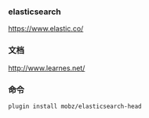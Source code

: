 ### elasticsearch

https://www.elastic.co/

### 文档

http://www.learnes.net/

### 命令
```
plugin install mobz/elasticsearch-head
```